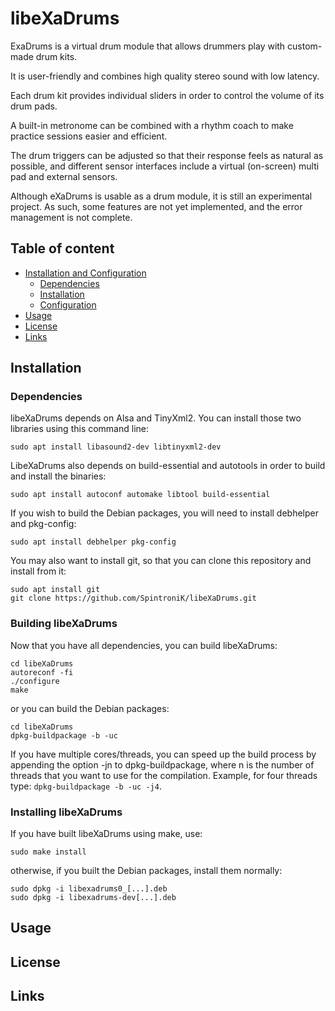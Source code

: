 # libeXaDrums

 ExaDrums is a virtual drum module that allows drummers play with
 custom-made drum kits.
 
 It is user-friendly and combines high quality stereo sound with low
 latency.
 
 Each drum kit provides individual sliders in order to control the
 volume of its drum pads.
 
 A built-in metronome can be combined with a rhythm coach to make
 practice sessions easier and efficient.
 
 The drum triggers can be adjusted so that their response feels as
 natural as possible, and different sensor interfaces include a
 virtual (on-screen) multi pad and external sensors.
 
 Although eXaDrums is usable as a drum module, it is still an
 experimental project. As such, some features are not yet implemented,
 and the error management is not complete.

## Table of content

- [Installation and Configuration](#installation)
    - [Dependencies](#dependencies)
    - [Installation](#installation)
    - [Configuration](#configuration)
- [Usage](#usage)
- [License](#license)
- [Links](#links)

## Installation

### Dependencies

libeXaDrums depends on Alsa and TinyXml2. You can install those two libraries using this command line: <br />
```
sudo apt install libasound2-dev libtinyxml2-dev
```
LibeXaDrums also depends on build-essential and autotools in order to build and install the binaries: 
```
sudo apt install autoconf automake libtool build-essential 
```
If you wish to build the Debian packages, you will need to install debhelper and pkg-config: 
```
sudo apt install debhelper pkg-config
```
You may also want to install git, so that you can clone this repository and install from it: 
```
sudo apt install git
git clone https://github.com/SpintroniK/libeXaDrums.git 
```

### Building libeXaDrums

Now that you have all dependencies, you can build libeXaDrums: 
```
cd libeXaDrums
autoreconf -fi
./configure
make
```
or you can build the Debian packages: 
```
cd libeXaDrums
dpkg-buildpackage -b -uc
```
If you have multiple cores/threads, you can speed up the build process by appending the option -jn to dpkg-buildpackage, where n is the number of threads that you want to use for the compilation. 
Example, for four threads type: `dpkg-buildpackage -b -uc -j4`.

### Installing libeXaDrums

If you have built libeXaDrums using make, use:

```sudo make install```

otherwise, if you built the Debian packages, install them normally: 

```
sudo dpkg -i libexadrums0_[...].deb
sudo dpkg -i libexadrums-dev[...].deb
```

## Usage

## License

## Links
